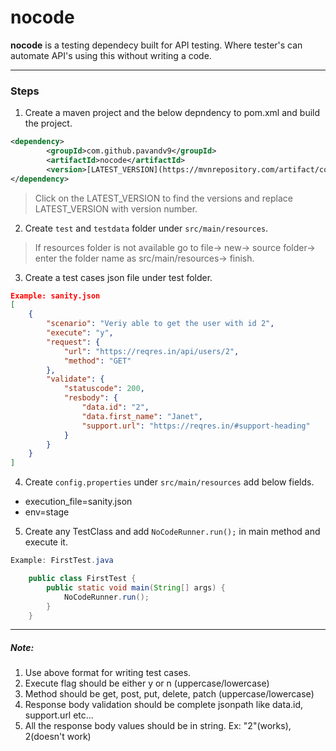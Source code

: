 # nocode
**nocode** is a testing dependecy built for API testing. Where tester's can automate API's using this without writing a code.

------------
### Steps
1. Create a maven project and the below depndency to pom.xml and build the project.
```xml
<dependency>
        <groupId>com.github.pavandv9</groupId>
        <artifactId>nocode</artifactId>
        <version>[LATEST_VERSION](https://mvnrepository.com/artifact/com.github.pavandv9/nocode "LATEST_VERSION")</version>
</dependency>
```
> Click on the LATEST_VERSION to find the versions and replace LATEST_VERSION with version number.

2. Create `test` and `testdata` folder under `src/main/resources`. 
> If resources folder is not available go to file-> new-> source folder-> enter the folder name as src/main/resources-> finish.

3. Create a test cases json file under test folder.
```json
Example: sanity.json
[
    {
        "scenario": "Veriy able to get the user with id 2",
        "execute": "y",
        "request": {
            "url": "https://reqres.in/api/users/2",
            "method": "GET"
        },
        "validate": {
            "statuscode": 200,
            "resbody": {
                "data.id": "2",
                "data.first_name": "Janet",
                "support.url": "https://reqres.in/#support-heading"
            }
        }
    }
]
```
4. Create `config.properties` under `src/main/resources` add below fields.
- execution_file=sanity.json
- env=stage

5. Create any TestClass and add `NoCodeRunner.run();` in main method and execute it.
```java
Example: FirstTest.java

	public class FirstTest {
		public static void main(String[] args) {
			NoCodeRunner.run();
		}
	}
```

------------
##### Note:
1. Use above format for writing test cases.
2. Execute flag should be either y or n (uppercase/lowercase)
3. Method should be get, post, put, delete, patch (uppercase/lowercase)
4. Response body validation should be complete jsonpath like data.id, support.url etc...
5. All the response body values should be in string. Ex: "2"(works), 2(doesn't work)


